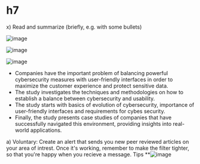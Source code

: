 # h7


x) Read and summarize (briefly, e.g. with some bullets)

![image](https://github.com/user-attachments/assets/165a27c3-373d-423e-92a6-04e4d60309f7)

![image](https://github.com/user-attachments/assets/4e246756-1a06-4ad1-9b20-3e1cc47ca874)

![image](https://github.com/user-attachments/assets/12a08794-c7a8-460e-898d-746aa5a1433f)

* Companies have the important problem of balancing powerful cybersecurity measures with user-friendly interfaces in order to maximize the customer experience and protect sensitive data.
* The study investigates the techniques and methodologies on how to establish a balance between cybersecurity and usability.
* The study starts with basics of evolution of cybersecurity, importance of user-friendly interfaces and requirements for cybes security.
* Finally, the study presents case studies of companies that have successfully navigated this environment, providing insights into real-world applications.

a) Voluntary: Create an alert that sends you new peer reviewed articles on your area of intrest. Once it's working, remember to make the filter tighter, so that you're happy when you recieve a message.
Tips
**![image](https://github.com/user-attachments/assets/5b1975aa-b3ed-4aa7-a126-e0053324f650)



